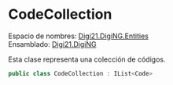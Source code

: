 # CodeCollection

Espacio de nombres: [Digi21.DigiNG.Entities](./)  
Ensamblado: [Digi21.DigiNG](../)

Esta clase representa una colección de códigos.

```csharp
public class CodeCollection : IList<Code>
```

